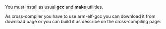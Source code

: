 You must install as usual **gcc** and **make** utilities.

As cross-compiler you have to use arm-elf-gcc you can download it from download page or you can build it as describe on the cross-compiling page.